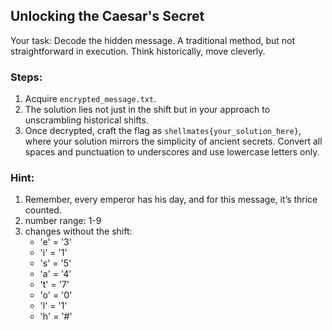 ## Unlocking the Caesar's Secret

Your task: Decode the hidden message. A traditional method, but not straightforward in execution. Think historically, move cleverly.

### Steps:

1. Acquire `encrypted_message.txt`.
2. The solution lies not just in the shift but in your approach to unscrambling historical shifts.
3. Once decrypted, craft the flag as `shellmates{your_solution_here}`, where your solution mirrors the simplicity of ancient secrets. Convert all spaces and punctuation to underscores and use lowercase letters only.

### Hint:

1. Remember, every emperor has his day, and for this message, it’s thrice counted.
2. number range: 1-9
3. changes without the shift: 
   - 'e' = '3'
   - 'i' = '1'
   - 's' = '5'
   - 'a' = '4'
   - 't' = '7'
   - 'o' = '0'
   - 'l' = '1'
   - 'h' = '#'
